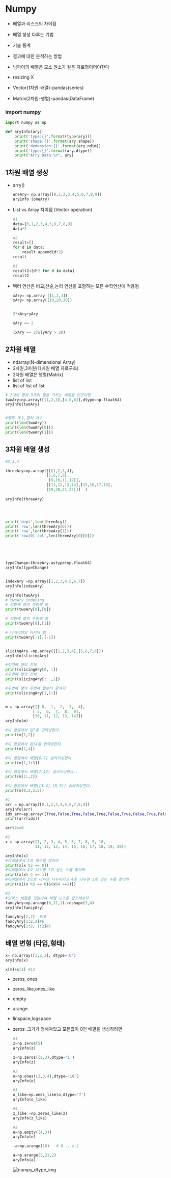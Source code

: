 # Numpy

-  배열과 리스크의 차이점
- 배열 생성 다루는 기법
- 기술 통계
- 결과에 대한 분석하는 방법



- 넘파이의 배열은 모소 원소가 같은 자료형이어야한다
- resizing  X





- Vector(1차원-배열)-pandas(series)
- Matrix(2차원-행렬)-pandas(DataFrame)





### import numpy 

```python
import numpy as np

def aryInfo(ary):
    print('type:{}'.format(type(ary)))
    print('shape:{}'.format(ary.shape))
    print('demension:{}'.format(ary.ndim))
    print('type:{}'.format(ary.dtype))
    print("Arry Data:\n", ary)
```





## 1차원 배열 생성

- arry()

  ```python
  oneAry= np.array([0,1,2,3,4,5,6,7,8,9])
  aryInfo (oneAry)
  ```

- List vs Array 차이점 (Vector operation)

  ```python
  #1
  data=[0,1,2,3,4,5,6,7,8,9]
  data*2
  
  #2
  result=[]
  for d in data:
      result.append(d*2)
  result
  
  #3
  result2=[d*2 for d in data]
  result2
  
  ```

- 벡터 연산은 비교,산술,논리 연산을 포함하는 모든 수학연산에 적용됨

  ```python
  xAry= np.array ([1,2,3])
  xAry= np.array([10,20,30])
  
  
  2*xAry+yAry
  
  xAry == 2
  
  (xAry == 2)&(yAry > 20)
  ```

  



## 2차원 배열

- ndarray(N-dimensional Array)
- 2차원,3차원(다차원 배열 자료구조)
- 2차원 배열은 행렬(Matrix)
- list of list
- list of list of list



```python
# 2개의 행과 3개의 열을 가지는 배열을 만든다면
twoAry=np.array([[1,2,3],[4,5,6]],dtype=np.float64)
aryInfo(twoAry)


#행의 개수,열의 개수
print(len(twoAry)) 
print(len(twoAry[0]))
print(len(twoAry[1]))
```





## 3차원 배열 생성

```python
#2,3,4

threeAry=np.array([[[1,2,3,4],
                  [5,6,7,8],
                   [9,10,11,12]],
                  [[11,12,13,14],[15,16,17,18],
                  [19,20,21,22]]]  )
               
aryInfo(threeAry)




print('dept',len(threeAry))
print('row',len(threeAry[0]))
print('row',len(threeAry[1]))
print('row[0] col',len(threeAry[0][0]))





typeChange=threeAry.astype(np.float64)
aryInfo(typeChange)


indexAry =np.array([1,2,3,4,5,6,7])
aryInfo(indexAry)
```

```python
aryInfo(twoAry)
# twoAry indexing
# 첫번째 행의 첫번째 열
print(twoAry[0],[0])

# 첫번째 행의 두번째 열
print(twoAry[0],[1])

# 마지막행의 마지막 열
print(twoAry[-1],[-1])


slicingAry =np.array([[1,2,3,4],[5,6,7,8]])
aryInfo(slicingAry)

#첫번째 행의 전체
print(slicingAry[0, :])
#두번째 열의 전체
print(slicingAry[:  ,1])

#두번째 행의 두번째 열부터 끝까지
print(slicingAry[1,1:])


m = np.array([[ 0,  1,  2,  3,  4],
            [ 5,  6,  7,  8,  9],
            [10, 11, 12, 13, 14]])
aryInfo(m)

#이 행렬에서 값7을 인덱싱한다.
print(m[1,2])

#이 행렬에서 값14을 인덱싱한다.
print(m[2,4])

#이 행렬에서 배열[6,7] 슬라이싱한다.
print(m[1,1:3])

#이 행렬에서 배열[7,12] 슬라이싱한다..
print(m[1:,2])

#이 행렬에서 배열[[3,4],[8,9]] 슬라이싱한다..
print(m[0:2,3:5])
```



```python
#1
arr = np.array([0,1,2,3,4,5,6,7,8,9])
aryInfo(arr)
idx_arr=ap.array([True,False,True,False,True,False,True,False,True,False])
print(arr[idx])

arr%2==0

#2
x = np.array([1, 2, 3, 4, 5, 6, 7, 8, 9, 10,
             11, 12, 13, 14, 15, 16, 17, 18, 19, 20])

aryInfo(x)
#이배열에서 3의 배수를 찾아라
print(x[x %3 == 0])
#이배열에서 4로 나누면 1이 남는 수를 찾아라
print(x[x% 4 == 1])
#이배열에서 3으로 나누면 나누어지고 4로 나누면 1로 남는 수를 찾아라
print(x[(x %3 == 0)&(x%4 ==1)])

#3
#인덱스 배열을 전달하여 배열 요소를 참조해보자
fancyAry=np.arange(0,12,1).reshape(3,4)
aryInfo(fancyAry)

fancyAry[2,2]  #10
fancyAry[1:2,2]#6
fancyAry[1:2, 1:2]#5
```





## 배열 변형 (타입,형태)

```python
x= np.array([1,2,3], dtype='U')
aryInfo(x)

x[0]+x[1] #12
```

- zeros, ones
- zeros_like,ones_like
- empty
- arange
- linspace,logspace

- zeros: 크기가 정해져있고 모든값이 0인 배열을 생성하려면

  ```python
  #1
  z=np.zeros(5)
  aryInfo(z)
  
  z=np.zeros((2,3),dtype='i')
  aryInfo(z)
  
  #2
  o=np.ones((2,3,4),dtype='i8')
  aryInfo(o)
  
  #3
  o_like=np.ones_like(o,dtype='f')
  aryInfo(o_like)
  
  #4
  z_like =np.zeros_like(z)
  aryInfo(z_like)
  
  #5
  e=np.empty((4,3))
  aryInfo(e)
  
  -a=np.arange(10)   # 0....n-1
  
  a=np.arange(3,21,2)
  aryInfo(a)
  
  ```

  ![numpy_dtype_img](C:\Users\user\Desktop\09_Numpy.assets\numpy_dtype_img.png)